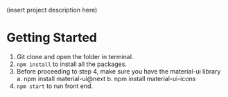 (insert project description here)

# Getting Started
1. Git clone and open the folder in terminal.
2. `npm install` to install all the packages.
3. Before proceeding to step 4, make sure you have the material-ui library
    a. npm install material-ui@next
    b. npm install material-ui-icons
4. `npm start` to run front end.

